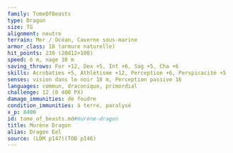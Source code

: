 ```yaml
---
family: TomeOfBeasts
type: Dragon
size: TG
alignment: neutre
terrain: Mer / Océan, Caverne sous-marine
armor_class: 18 (armure naturelle)
hit_points: 230 (20d12+100)
speed: 6 m, nage 18 m
saving_throws: For +12, Dex +5, Int +6, Sag +5, Cha +6
skills: Acrobaties +5, Athlétisme +12, Perception +6, Perspicacité +5
senses: vision dans le noir 18 m, Perception passive 16
languages: commun, draconique, primordial
challenge: 12 (8 400 PX)
damage_immunities: de foudre
condition_immunities: à terre, paralysé
x_p: 8400
id: tome_of_beasts.md#murène-dragon
title: Murène Dragon
alias: Dragon Eel
source: (LDM p147)(TOB p146)
---
```


